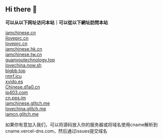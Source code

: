 ## Hi there 👋

<b>可以从以下网址访问本站｜可以從以下網址訪問本站</b>

[iamchinese.cn](https://iamchinese.cn)</br>
[iloveprc.cn](https://iloveprc.cn)</br>
[loveprc.cn](https://loveprc.cn)</br>
[iamchinese.hk.cn](https://iamchinese.hk.cn)</br>
[iamchinese.tw.cn](https://iamchinese.tw.cn)</br>
[guanyoutechnology.top](http://www.guanyoutechnology.top)</br>
[lovechina.now.sh](https://lovechina.now.sh/)</br>
[bigbb.top](https://bigbb.top/)</br>
[rmrf.icu](https://rmrf.icu/)</br>
[xvido.es](http://xvido.es/)</br>
[Chinese.d1a0.cn](https://Chinese.d1a0.cn/)</br>
[ip403.com](https://ip403.com/)</br>
[cn.pps.im](https://cn.pps.im/)</br>
[iamchinese.glitch.me](https://iamchinese.glitch.me/)</br>
[lovechina.glitch.me](https://lovechina.glitch.me/)</br>
[iamcn.glitch.me](https://iamcn.glitch.me/)</br>

如果你有意加入我们，可以将源码放入你的服务器或将域名使用cname解析到cname.vercel-dns.com，然后通过issues提交域名
